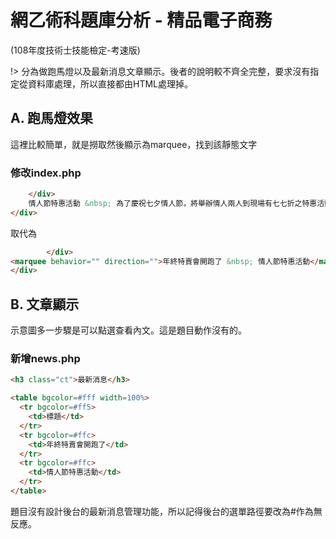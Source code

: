 # 網乙術科題庫分析 - 精品電子商務
(108年度技術士技能檢定-考速版)

!> 分為做跑馬燈以及最新消息文章顯示。後者的說明較不齊全完整，要求沒有指定從資料庫處理，所以直接都由HTML處理掉。

## A. 跑馬燈效果
這裡比較簡單，就是撈取然後顯示為marquee，找到該靜態文字

### 修改index.php
```html
    </div>
    情人節特惠活動 &nbsp; 為了慶祝七夕情人節，將舉辦情人兩人到現場有七七折之特惠活動~       
</div>
```

取代為

```html
        </div>
<marquee behavior="" direction="">年終特賣會開跑了 &nbsp; 情人節特惠活動</marquee>
</div>
```

## B. 文章顯示
示意圖多一步驟是可以點選查看內文。這是題目動作沒有的。

### 新增news.php
```html
<h3 class="ct">最新消息</h3>

<table bgcolor=#fff width=100%>
  <tr bgcolor=#ff5>
    <td>標題</td>
  </tr>
  <tr bgcolor=#ffc>
    <td>年終特賣會開跑了</td>
  </tr>
  <tr bgcolor=#ffc>
    <td>情人節特惠活動</td>
  </tr>
</table>
```

題目沒有設計後台的最新消息管理功能，所以記得後台的選單路徑要改為\#作為無反應。
